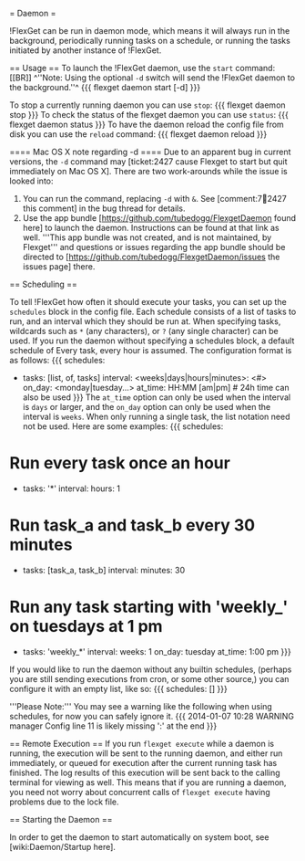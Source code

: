 = Daemon =

!FlexGet can be run in daemon mode, which means it will always run in the background, periodically running tasks on a schedule, or running the tasks initiated by another instance of !FlexGet.

== Usage ==
To launch the !FlexGet daemon, use the `start` command:
[[BR]]
^''Note: Using the optional `-d` switch will send the !FlexGet daemon to the background.''^
{{{
flexget daemon start [-d]
}}}


To stop a currently running daemon you can use `stop`:
{{{
flexget daemon stop
}}}
To check the status of the flexget daemon you can use `status`:
{{{
flexget daemon status
}}}
To have the daemon reload the config file from disk you can use the `reload` command:
{{{
flexget daemon reload
}}}

==== Mac OS X note regarding -d ====
Due to an apparent bug in current versions, the ```-d``` command may [ticket:2427 cause Flexget to start but quit immediately on Mac OS X]. There are two work-arounds while the issue is looked into:
1. You can run the command, replacing ```-d``` with ```&```. See [comment:7:ticket:2427 this comment] in the bug thread for details.
2. Use the app bundle [https://github.com/tubedogg/FlexgetDaemon found here] to launch the daemon. Instructions can be found at that link as well. '''This app bundle was not created, and is not maintained, by Flexget''' and questions or issues regarding the app bundle should be directed to [https://github.com/tubedogg/FlexgetDaemon/issues the issues page] there.


== Scheduling ==

To tell !FlexGet how often it should execute your tasks, you can set up the `schedules` block in the config file. Each schedule consists of a list of tasks to run, and an interval which they should be run at. When specifying tasks, wildcards such as `*` (any characters), or `?` (any single character) can be used. If you run the daemon without specifying a schedules block, a default schedule of Every task, every hour is assumed. The configuration format is as follows:
{{{
schedules:
  - tasks: [list, of, tasks]
    interval:
      <weeks|days|hours|minutes>: <#>
      on_day: <monday|tuesday...>
      at_time: HH:MM [am|pm]  # 24h time can also be used
}}}
The `at_time` option can only be used when the interval is `days` or larger, and the `on_day` option can only be used when the interval is `weeks`. When only running a single task, the list notation need not be used. Here are some examples:
{{{
schedules:
  # Run every task once an hour
  - tasks: '*'
    interval:
      hours: 1
  # Run task_a and task_b every 30 minutes
  - tasks: [task_a, task_b]
    interval:
      minutes: 30
  # Run any task starting with 'weekly_' on tuesdays at 1 pm
  - tasks: 'weekly_*'
    interval:
      weeks: 1
      on_day: tuesday
      at_time: 1:00 pm
}}}

If you would like to run the daemon without any builtin schedules, (perhaps you are still sending executions from cron, or some other source,) you can configure it with an empty list, like so:
{{{
schedules: []
}}}

'''Please Note:''' You may see a warning like the following when using schedules, for now you can safely ignore it.
{{{
2014-01-07 10:28 WARNING  manager                       Config line 11 is likely missing ':' at the end
}}}

== Remote Execution ==
If you run `flexget execute` while a daemon is running, the execution will be sent to the running daemon, and either run immediately, or queued for execution after the current running task has finished. The log results of this execution will be sent back to the calling terminal for viewing as well. This means that if you are running a daemon, you need not worry about concurrent calls of `flexget execute` having problems due to the lock file.

== Starting the Daemon ==

In order to get the daemon to start automatically on system boot, see [wiki:Daemon/Startup here].